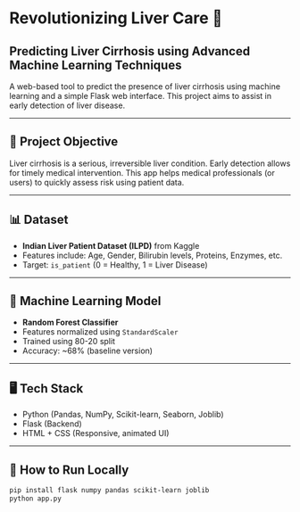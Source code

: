 # Revolutionizing Liver Care 🧠  
## Predicting Liver Cirrhosis using Advanced Machine Learning Techniques

A web-based tool to predict the presence of liver cirrhosis using machine learning and a simple Flask web interface. This project aims to assist in early detection of liver disease.

---

## 🔬 Project Objective

Liver cirrhosis is a serious, irreversible liver condition. Early detection allows for timely medical intervention. This app helps medical professionals (or users) to quickly assess risk using patient data.

---

## 📊 Dataset

- **Indian Liver Patient Dataset (ILPD)** from Kaggle
- Features include: Age, Gender, Bilirubin levels, Proteins, Enzymes, etc.
- Target: `is_patient` (0 = Healthy, 1 = Liver Disease)

---

## 🧠 Machine Learning Model

- **Random Forest Classifier**
- Features normalized using `StandardScaler`
- Trained using 80-20 split
- Accuracy: ~68% (baseline version)

---

## 🖥️ Tech Stack

- Python (Pandas, NumPy, Scikit-learn, Seaborn, Joblib)
- Flask (Backend)
- HTML + CSS (Responsive, animated UI)

---

## 🚀 How to Run Locally

```bash
pip install flask numpy pandas scikit-learn joblib
python app.py
